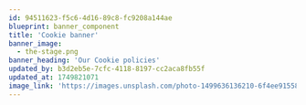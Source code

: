 ```yaml
---
id: 94511623-f5c6-4d16-89c8-fc9208a144ae
blueprint: banner_component
title: 'Cookie banner'
banner_image:
  - the-stage.png
banner_heading: 'Our Cookie policies'
updated_by: b3d2eb5e-7cfc-4118-8197-cc2aca8fb55f
updated_at: 1749821071
image_link: 'https://images.unsplash.com/photo-1499636136210-6f4ee915583e?ixlib=rb-4.0.3&ixid=M3wxMjA3fDB8MHxwaG90by1wYWdlfHx8fGVufDB8fHx8fA%3D%3D&auto=format&fit=crop&w=2400&q=80'
---
```

